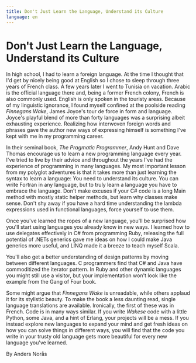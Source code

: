 ```yaml
---
title: Don't Just Learn the Language, Understand its Culture
language: en
---
```


# Don't Just Learn the Language, Understand its Culture

In high school, I had to learn a foreign language. At the time I thought that I'd get by nicely being good at English so I chose to sleep through three years of French class. A few years later I went to Tunisia on vacation. Arabic is the official language there and, being a former French colony, French is also commonly used. English is only spoken in the touristy areas. Because of my linguistic ignorance, I found myself confined at the poolside reading *Finnegans Wake*, James Joyce's tour de force in form and language. Joyce's playful blend of more than forty languages was a surprising albeit exhausting experience. Realizing how interwoven foreign words and phrases gave the author new ways of expressing himself is something I've kept with me in my programming career.

In their seminal book, *The Pragmatic Programmer*, Andy Hunt and Dave Thomas encourage us to learn a new programming language every year. I've tried to live by their advice and throughout the years I've had the experience of programming in many languages. My most important lesson from my polyglot adventures is that it takes more than just learning the syntax to learn a language: You need to understand its culture. You can write Fortran in any language, but to truly learn a language you have to embrace the language. Don't make excuses if your C# code is a long Main method with mostly static helper methods, but learn why classes make sense. Don't shy away if you have a hard time understanding the lambda expressions used in functional languages, force yourself to use them.

Once you've learned the ropes of a new language, you'll be surprised how you'll start using languages you already know in new ways. I learned how to use delegates effectively in C# from programming Ruby, releasing the full potential of .NETs generics gave me ideas on how I could make Java generics more useful, and LINQ made it a breeze to teach myself Scala.

You'll also get a better understanding of design patterns by moving between different languages. C programmers find that C# and Java have commoditized the iterator pattern. In Ruby and other dynamic languages you might still use a visitor, but your implementation won't look like the example from the Gang of Four book.

Some might argue that *Finnegans Wake* is unreadable, while others applaud it for its stylistic beauty. To make the book a less daunting read, single language translations are available. Ironically, the first of these was in French. Code is in many ways similar. If you write *Wakese* code with a little Python, some Java, and a hint of Erlang, your projects will be a mess. If you instead explore new languages to expand your mind and get fresh ideas on how you can solve things in different ways, you will find that the code you write in your trusty old language gets more beautiful for every new language you've learned.

By Anders Norås